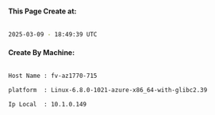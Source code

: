 
   
#### This Page Create at:

```bash

2025-03-09 - 18:49:39 UTC

```

#### Create By Machine:

```bash

Host Name : fv-az1770-715

platform  : Linux-6.8.0-1021-azure-x86_64-with-glibc2.39

Ip Local  : 10.1.0.149

```

